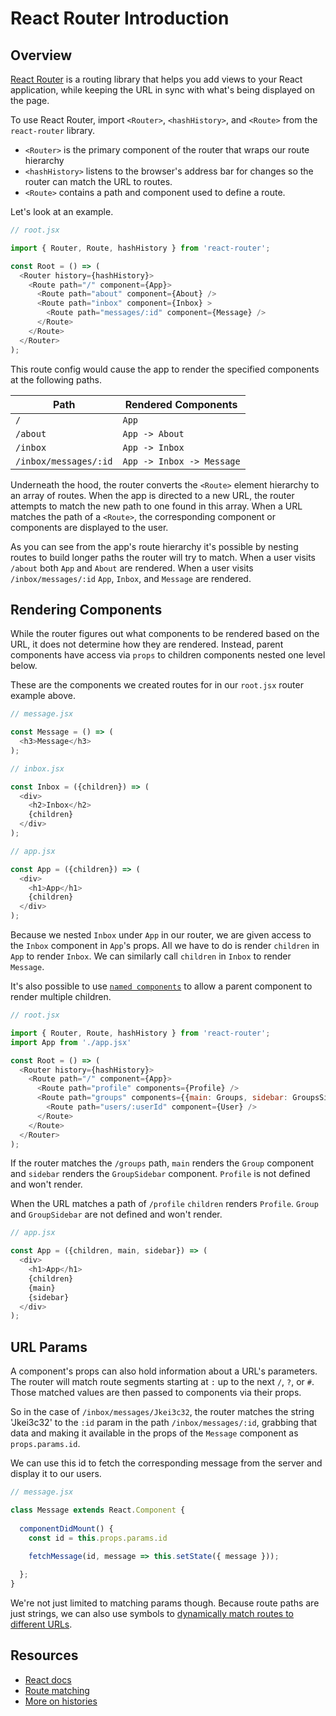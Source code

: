 # React Router Introduction

## Overview

[React Router](https://github.com/ReactTraining/react-router/) is a routing 
library that helps you add views to your React application, while keeping the 
URL in sync with what's being displayed on the page.

To use React Router, import `<Router>`, `<hashHistory>`, and `<Route>` from
the `react-router` library.

* `<Router>` is the primary component of the router that wraps our route hierarchy
* `<hashHistory>` listens to the browser's address bar for changes so the router
can match the URL to routes.
* `<Route>` contains a path and component used to define a route.

Let's look at an example.

```js
// root.jsx

import { Router, Route, hashHistory } from 'react-router';

const Root = () => (
  <Router history={hashHistory}>
    <Route path="/" component={App}>
      <Route path="about" component={About} />
      <Route path="inbox" component={Inbox} >
        <Route path="messages/:id" component={Message} />
      </Route>
    </Route>
  </Router>
);
```

This route config would cause the app to render the specified components at 
the following paths.

Path                    | Rendered Components
------------------------|-----------
`/`                     | `App`
`/about`                | `App -> About`
`/inbox`                | `App -> Inbox`
`/inbox/messages/:id`   | `App -> Inbox -> Message`

Underneath the hood, the router converts the `<Route>` element 
hierarchy to an array of routes. When the app is directed to a new URL, the 
router attempts to match the new path to one found in this array. 
When a URL matches the path of a `<Route>`, the corresponding 
component or components are displayed to the user.

As you can see from the app's route hierarchy it's possible by nesting 
routes to build longer paths the router will try to match. When a user 
visits `/about` both `App` and `About` are rendered. When a user visits 
`/inbox/messages/:id` `App`, `Inbox`, and `Message` are rendered.

## Rendering Components

While the router figures out what components to be rendered based on the URL,
it does not determine how they are rendered. Instead, parent components have 
access via `props` to children components nested one level below.

These are the components we created routes for in our `root.jsx` router 
example above.

```js
// message.jsx

const Message = () => (
  <h3>Message</h3>
);
```

```js
// inbox.jsx

const Inbox = ({children}) => (
  <div>
    <h2>Inbox</h2>
    {children}
  </div>
);

```

```js
// app.jsx

const App = ({children}) => (
  <div>
    <h1>App</h1>
    {children}
  </div>
);
```

Because we nested `Inbox` under `App` in our router, we are given access to the
`Inbox` component in `App`'s props. All we have to do is render `children` in
`App` to render `Inbox`. We can similarly call `children` in `Inbox` to
render `Message`.

It's also possible to use [`named components`](https://github.com/ReactTraining/react-router/blob/master/docs/API.md#named-components) to allow a parent component to render multiple children.

```js
// root.jsx

import { Router, Route, hashHistory } from 'react-router';
import App from './app.jsx'

const Root = () => (
  <Router history={hashHistory}>
    <Route path="/" component={App}>
      <Route path="profile" components={Profile} />
      <Route path="groups" components={{main: Groups, sidebar: GroupsSidebar}} />
        <Route path="users/:userId" component={User} />
      </Route>
    </Route>
  </Router>
);
```

If the router matches the `/groups` path, `main` renders the `Group` component 
and `sidebar` renders the `GroupSidebar` component. `Profile` is not defined and 
won't render. 

When the URL matches a path of `/profile` `children` renders `Profile`.
`Group` and `GroupSidebar` are not defined and won't render.

```js
// app.jsx

const App = ({children, main, sidebar}) => (
  <div>
    <h1>App</h1>
    {children}
    {main}
    {sidebar}
  </div>
);
```

## URL Params

A component's props can also hold information about a URL's parameters.
The router will match route segments starting at `:` up to the next `/`, `?`,
or `#`. Those matched values are then passed to components via their props.

So in the case of `/inbox/messages/Jkei3c32`, the router matches the string
'Jkei3c32' to the `:id` param in the path `/inbox/messages/:id`, grabbing that data and 
making it available in the props of the `Message` component as `props.params.id`.

We can use this id to fetch the corresponding message from the server and
display it to our users.

```js
// message.jsx

class Message extends React.Component {
  
  componentDidMount() {
    const id = this.props.params.id

    fetchMessage(id, message => this.setState({ message }));
    
  };
}

```

We're not just limited to matching params though. Because route paths are just
strings, we can also use symbols to [dynamically match routes to different URLs](https://github.com/ReactTraining/react-router/blob/master/docs/guides/RouteMatching.md#path-syntax).

## Resources

* [React docs](https://github.com/ReactTraining/react-router/)
* [Route matching](https://github.com/ReactTraining/react-router/blob/master/docs/guides/RouteMatching.md)
* [More on histories](https://github.com/ReactTraining/react-router/blob/master/docs/guides/Histories.md#hashhistory)
